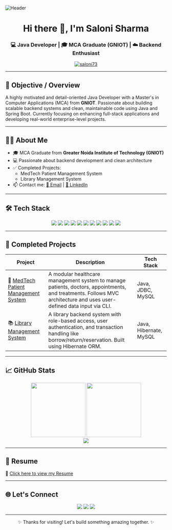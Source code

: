 ![Header](https://capsule-render.vercel.app/api?type=waving&color=0:6A11CB,100:2575FC&height=200&section=header&text=Welcome%20to%20My%20GitHub!&fontSize=35&fontAlign=50&fontColor=ffffff)

<h1 align="center">Hi there 👋, I'm Saloni Sharma</h1>
<h3 align="center">💻 Java Developer | 🎓 MCA Graduate (GNIOT) | ☁️ Backend Enthusiast</h3>

<p align="center">
  <a href="https://github.com/saloni73">
    <img src="https://komarev.com/ghpvc/?username=saloni73&label=Profile%20views&color=0e75b6&style=flat" alt="saloni73" />
  </a>
</p>

---

## 🎯 Objective / Overview

A highly motivated and detail-oriented Java Developer with a Master's in Computer Applications (MCA) from **GNIOT**. Passionate about building scalable backend systems and clean, maintainable code using Java and Spring Boot. Currently focusing on enhancing full-stack applications and developing real-world enterprise-level projects.

---

## 👩‍🎓 About Me

- 🎓 MCA Graduate from **Greater Noida Institute of Technology (GNIOT)**
- 💻 Passionate about backend development and clean architecture
- ✅ Completed Projects:
  - MedTech Patient Management System  
  - Library Management System
- 📫 Contact me: [📧 Email](mailto:saloniparashar0073@gmail.com) | [💼 LinkedIn](https://www.linkedin.com/in/salonimca)

---

## 🛠️ Tech Stack

<p align="center">
  <img src="https://img.shields.io/badge/Java-ED8B00?style=for-the-badge&logo=java&logoColor=white"/>
  <img src="https://img.shields.io/badge/SpringBoot-6DB33F?style=for-the-badge&logo=spring-boot&logoColor=white"/>
  <img src="https://img.shields.io/badge/Hibernate-59666C?style=for-the-badge&logo=hibernate&logoColor=white"/>
  <img src="https://img.shields.io/badge/MySQL-4479A1?style=for-the-badge&logo=mysql&logoColor=white"/>
  <img src="https://img.shields.io/badge/PostgreSQL-316192?style=for-the-badge&logo=postgresql&logoColor=white"/>
  <img src="https://img.shields.io/badge/HTML5-E34F26?style=for-the-badge&logo=html5&logoColor=white"/>
  <img src="https://img.shields.io/badge/CSS3-1572B6?style=for-the-badge&logo=css3&logoColor=white"/>
  <img src="https://img.shields.io/badge/Git-F05032?style=for-the-badge&logo=git&logoColor=white"/>
  <img src="https://img.shields.io/badge/Maven-C71A36?style=for-the-badge&logo=apache-maven&logoColor=white"/>
  <img src="https://img.shields.io/badge/VSCode-007ACC?style=for-the-badge&logo=visual-studio-code&logoColor=white"/>
  <img src="https://img.shields.io/badge/IntelliJIDEA-000000?style=for-the-badge&logo=intellij-idea&logoColor=white"/>
</p>

---

## 🚀 Completed Projects

| Project | Description | Tech Stack |
|--------|-------------|------------|
| 🎯 [MedTech Patient Management System](https://github.com/saloni73/MedTech-Patient-Management-System) | A modular healthcare management system to manage patients, doctors, appointments, and treatments. Follows MVC architecture and uses user-defined data input via CLI. | Java, JDBC, MySQL |
| 📚 [Library Management System](https://github.com/saloni73/Library-Management-System) | A library backend system with role-based access, user authentication, and transaction handling like borrow/return/reservation. Built using Hibernate ORM. | Java, Hibernate, MySQL |

---

## 📈 GitHub Stats

<p align="center">
  <img src="https://github-readme-stats.vercel.app/api?username=saloni73&show_icons=true&theme=tokyonight" height="170"/>
  <img src="https://github-readme-streak-stats.herokuapp.com/?user=saloni73&theme=tokyonight" height="170"/>
  <br/>
  <img src="https://github-readme-activity-graph.vercel.app/graph?username=saloni73&theme=tokyo-night&area=true" />
</p>

---

## 📄 Resume

📝 [Click here to view my Resume](https://drive.google.com/file/d/1V8h5Ue2QVy2PR04hrLu-ZitCvusi1z7a/view?usp=drivesdk)

---

## 🌐 Let's Connect

<p align="center">
  <a href="mailto:saloniparashar0073@gmail.com"><img src="https://img.shields.io/badge/Gmail-D14836?style=for-the-badge&logo=gmail&logoColor=white"/></a>
  <a href="https://www.linkedin.com/in/salonimca"><img src="https://img.shields.io/badge/LinkedIn-0A66C2?style=for-the-badge&logo=linkedin&logoColor=white"/></a>
  <a href="https://github.com/saloni73"><img src="https://img.shields.io/badge/GitHub-181717?style=for-the-badge&logo=github&logoColor=white"/></a>
</p>

---

<p align="center">✨ Thanks for visiting! Let's build something amazing together. ✨</p>

